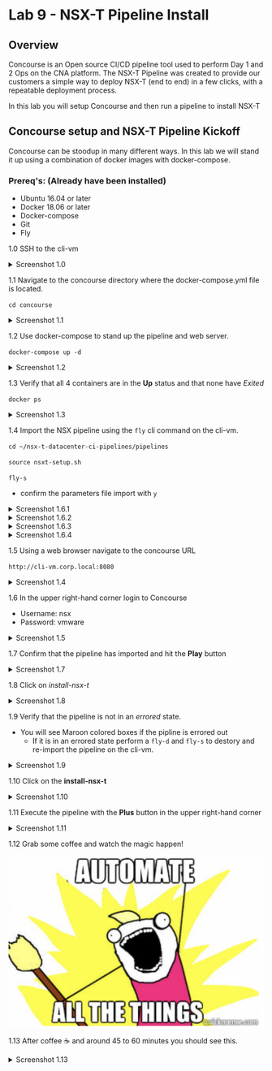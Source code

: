 # Lab 9 - NSX-T Pipeline Install

## Overview

Concourse is an Open source CI/CD pipeline tool used to perform Day 1 and 2 Ops on the CNA platform.
The NSX-T Pipeline was created to provide our customers a simple way to deploy NSX-T (end to end) in a few clicks, with a repeatable deployment process.

In this lab you will setup Concourse and then run a pipeline to install NSX-T

## Concourse setup and NSX-T Pipeline Kickoff

Concourse can be stoodup in many different ways. In this lab we will stand it up using a combination of docker images with docker-compose.

### Prereq's: (Already have been installed)

- Ubuntu 16.04 or later
- Docker 18.06 or later
- Docker-compose
- Git
- Fly

1.0 SSH to the cli-vm

<details><summary>Screenshot 1.0</summary>
<img src="Images/ssh-cli-vm.png">
</details>

1.1 Navigate to the concourse directory where the docker-compose.yml file is located.

`cd concourse`

<details><summary>Screenshot 1.1</summary>
<img src="Images/concourse-dir.png">
</details>

1.2 Use docker-compose to stand up the pipeline and web server.

`docker-compose up -d`

<details><summary>Screenshot 1.2</summary>
<img src="Images/docker-compose-up.png">
</details>

1.3 Verify that all 4 containers are in the **Up** status and that none have *Exited*

`docker ps`

<details><summary>Screenshot 1.3</summary>
<img src="Images/docker-ps.png">
</details>

1.4 Import the NSX pipeline using the `fly` cli command on the cli-vm.

`cd ~/nsx-t-datacenter-ci-pipelines/pipelines`

`source nsxt-setup.sh`

`fly-s`
- confirm the parameters file import with `y`

<details><summary>Screenshot 1.6.1</summary>
<img src="Images/nsx-pipeline-dir.png">
</details>

<details><summary>Screenshot 1.6.2</summary>
<img src="Images/source-nsxt-setup.png">
</details>

<details><summary>Screenshot 1.6.3</summary>
<img src="Images/pipeline-import.png">
</details>

<details><summary>Screenshot 1.6.4</summary>
<img src="Images/confirm-import.png">
</details>

1.5 Using a web browser navigate to the concourse URL

`http://cli-vm.corp.local:8080`

<details><summary>Screenshot 1.4</summary>
<img src="Images/pipeline-ui.png">
</details>

1.6 In the upper right-hand corner login to Concourse

- Username: nsx
- Password: vmware

<details><summary>Screenshot 1.5</summary>
<img src="Images/concourse-login.png">
</details>

1.7 Confirm that the pipeline has imported and hit the **Play** button

<details><summary>Screenshot 1.7</summary>
<img src="Images/pipeline-ui.png">
</details>

1.8 Click on *install-nsx-t* 

<details><summary>Screenshot 1.8</summary>
<img src="Images/pipeline-ui.png">
</details>

1.9 Verify that the pipeline is not in an *errored* state.

- You will see Maroon colored boxes if the pipline is errored out
  - If it is in an errored state perform a `fly-d` and `fly-s` to destory and re-import the pipeline on the cli-vm.

<details><summary>Screenshot 1.9</summary>
<img src="Images/pipeline-started.png">
</details>

1.10 Click on the **install-nsx-t**

<details><summary>Screenshot 1.10</summary>
<img src="Images/install-nsx-t.png">
</details>

1.11 Execute the pipeline with the **Plus** button in the upper right-hand corner

<details><summary>Screenshot 1.11</summary>
<img src="Images/install-nsx-t-plus.png">
</details>

1.12 Grab some coffee and watch the magic happen! 

<img src="Images/automate-all-things.png">

1.13 After coffee :coffee: and around 45 to 60 minutes you should see this.

<details><summary>Screenshot 1.13</summary>
<img src="Images/pipeline-complete.png">
</details>
